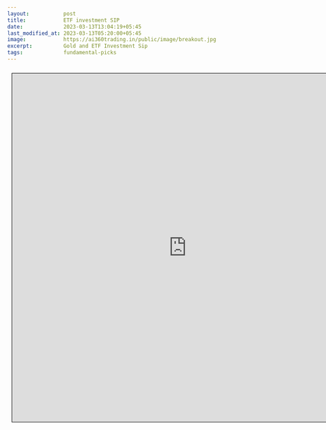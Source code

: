 ```yaml
---
layout:           post
title:            ETF investment SIP
date:             2023-03-13T13:04:19+05:45
last_modified_at: 2023-03-13T05:20:00+05:45
image:            https://ai360trading.in/public/image/breakout.jpg
excerpt:          Gold and ETF Investment Sip
tags:             fundamental-picks
---
```




<iframe src="https://docs.google.com/spreadsheets/d/e/2PACX-1vTyz5J7Q54eAA1pezzgR84Vzk52gZjsEC-DIWjxKhWdPPGXhVuVFn3W2Se8qC9379YbOTAs6jMOTMXg/pubhtml?gid=1531472798&single=true&amp;headers=false" scrolling="yes" style="border: 1px solid black; position: relative; margin-left: 10px; margin-top: 10px; width: 800px; height: 800px; ">
</iframe>

